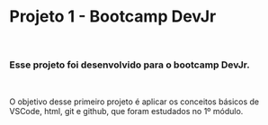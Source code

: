 <h1>Projeto 1 - Bootcamp DevJr</h1><BR>

<h3>Esse projeto foi desenvolvido para o bootcamp DevJr.</h3><BR>

<p>O objetivo desse primeiro projeto é aplicar os conceitos básicos de VSCode, html, git e github, que foram estudados no 1º módulo. </p>